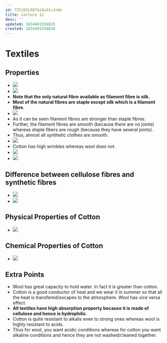 ```yaml
---
id: 7ZVjK5LRU74i8a31vJnOe
title: Lecture 12
desc: ''
updated: 1634401556028
created: 1634401556028
---
```


# Textiles

## Properties
* ![](/assets/images/2021-10-16-21-58-52.png)
* ![](/assets/images/2021-10-16-21-59-10.png)
* **Note that the only natural fibre available as filament fibre is silk.**
* **Most of the natural fibres are staple except silk which is a filament fibre.**
* ![](/assets/images/2021-10-16-22-21-12.png)
* As it can be seen filament fibres are stronger than staple fibres.
* Further, the filament fibres are smooth (because there are no joints) whereas staple fibers are rough (because they have several joints).
* Thus, almost all synthetic clothes are smooth.
* ![](/assets/images/2021-10-16-22-23-47.png)
* Cotton has high wrinkles whereas wool does not.
* ![](/assets/images/2021-10-16-22-28-46.png)
* ![](/assets/images/2021-10-16-22-30-41.png)

## Difference between cellulose fibres and synthetic fibres
* ![](/assets/images/2021-10-16-22-36-20.png)
* ![](/assets/images/2021-10-16-22-40-32.png)

## Physical Properties of Cotton
* ![](/assets/images/2021-10-16-22-44-02.png)

## Chemical Properties of Cotton
* ![](/assets/images/2021-10-16-22-47-06.png)

## Extra Points
* Wool has great capacity to hold water. In fact it is greater than cotton.
* Cotton is a good conductor of heat and we wear it in summer so that all the heat is transfered/escapes to the atmosphere. Wool has vice versa effect.
* **All textiles have high absorption property because it is made of cellulose and hence is hydrophilic**.
* Cotton is quite resistant to alkalis even to strong ones whereas wool is highly resistant to acids.
* Thus for wool, you want acidic conditions whereas for cotton you want alkaline conditions and hence they are not washed/cleaned together.